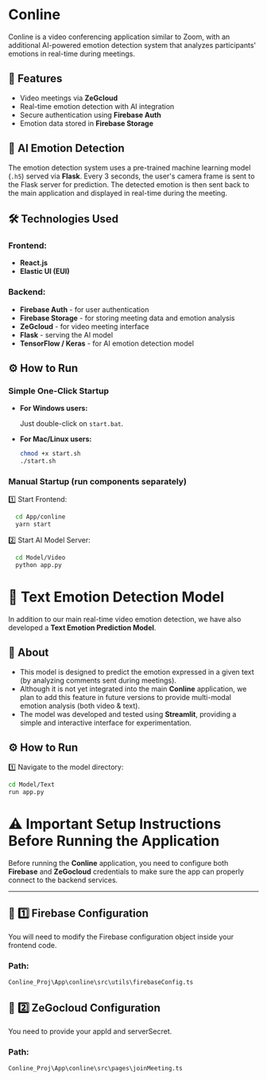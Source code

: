 # Conline

Conline is a video conferencing application similar to Zoom, with an additional AI-powered emotion detection system that analyzes participants' emotions in real-time during meetings.

## 🚀 Features

- Video meetings via **ZeGcloud**
- Real-time emotion detection with AI integration
- Secure authentication using **Firebase Auth**
- Emotion data stored in **Firebase Storage**


## 🧠 AI Emotion Detection

The emotion detection system uses a pre-trained machine learning model (`.h5`) served via **Flask**. Every 3 seconds, the user's camera frame is sent to the Flask server for prediction. The detected emotion is then sent back to the main application and displayed in real-time during the meeting.

## 🛠 Technologies Used

### Frontend:
- **React.js**
- **Elastic UI (EUI)**

### Backend:
- **Firebase Auth** - for user authentication
- **Firebase Storage** - for storing meeting data and emotion analysis
- **ZeGcloud** - for video meeting interface
- **Flask** - serving the AI model
- **TensorFlow / Keras** - for AI emotion detection model

## ⚙️ How to Run

### Simple One-Click Startup

- **For Windows users:**

  Just double-click on `start.bat`.

- **For Mac/Linux users:**

  ```bash
  chmod +x start.sh
  ./start.sh

### Manual Startup (run components separately)
1️⃣ Start Frontend:
```bash
  cd App/conline
  yarn start
```

2️⃣ Start AI Model Server:
```bash
  cd Model/Video
  python app.py
```

# 📝 Text Emotion Detection Model

In addition to our main real-time video emotion detection, we have also developed a **Text Emotion Prediction Model**.

## 🚀 About

- This model is designed to predict the emotion expressed in a given text (by analyzing comments sent during meetings).
- Although it is not yet integrated into the main **Conline** application, we plan to add this feature in future versions to provide multi-modal emotion analysis (both video & text).
- The model was developed and tested using **Streamlit**, providing a simple and interactive interface for experimentation.

## ⚙️ How to Run

1️⃣ Navigate to the model directory:

```bash
cd Model/Text
run app.py
```

# ⚠️ Important Setup Instructions Before Running the Application

Before running the **Conline** application, you need to configure both **Firebase** and **ZeGocloud** credentials to make sure the app can properly connect to the backend services.

---

## 🔑 1️⃣ Firebase Configuration

You will need to modify the Firebase configuration object inside your frontend code.

### Path:

```bash
Conline_Proj\App\conline\src\utils\firebaseConfig.ts
```

## 🔑 2️⃣ ZeGocloud Configuration

You need to provide your appId and serverSecret.

### Path:

```bash
Conline_Proj\App\conline\src\pages\joinMeeting.ts
```

